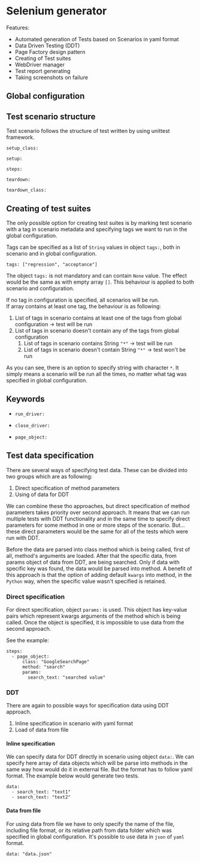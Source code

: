 # Selenium generator
Features:
- Automated generation of Tests based on Scenarios in yaml format
- Data Driven Testing (DDT)
- Page Factory design pattern
- Creating of Test suites
- WebDriver manager
- Test report generating
- Taking screenshots on failure


## Global configuration

## Test scenario structure
Test scenario follows the structure of test written by using unittest framework.

    setup_class:
    
    setup:
    
    steps:
    
    teardown:
    
    teardown_class:

## Creating of test suites
The only possible option for creating test suites is by marking test scenario with a tag in scenario metadata and specifying tags we want to run in the global configuration. 

Tags can be specified as a list of `String` values in object `tags:`, both in scenario and in global configuration. 

    tags: ["regression", "acceptance"]
    
The object `tags:` is not mandatory and can contain `None` value. The effect would be the same as with empty array `[]`. 
This behaviour is applied to both scenario and configuration. 

If no tag in configuration is specified, all scenarios will be run.  
If array contains at least one tag, the behaviour is as following:
1. List of tags in scenario contains at least one of the tags from global configuration &rarr; test will be run
2. List of tags in scenario doesn't contain any of the tags from global configuration
    1. List of tags in scenario contains String `"*"` &rarr; test will be run
    2. List of tags in scenario doesn't contain String `"*"` &rarr; test won't be run
    
As you can see, there is an option to specify string with character `*`. It simply means a scenario will be run all the times, no matter what tag was specified in global configuration.

## Keywords
- `run_driver:`

- `close_driver:`

- `page_object:`



## Test data specification
There are several ways of specifying test data. These can be divided into two groups which are as following:
1. Direct specification of method parameters
2. Using of data for DDT

We can combine these tho approaches, but direct specification of method parameters takes priority over second approach. 
It means that we can run multiple tests with DDT functionality and in the same time to specify direct parameters for some method in one or more steps of the scenario. 
But... these direct parameters would be the same for all of the tests which were run with DDT. 

Before the data are parsed into class method which is being called, first of all, method's arguments are loaded. 
After that the specific data, from params object of data from DDT, are being searched. Only if data with specific key was found, the data would be parsed into method. 
A benefit of this approach is that the option of adding default `kwargs` into method, in the `Python` way, when the specific value wasn't specified is retained.

### Direct specification
For direct specification, object `params:` is used. This object has key-value pairs which represent kwargs arguments of the method which is being called. 
Once the object is specified, it is impossible to use data from the second approach.

See the example:

    steps:
      - page_object:
          class: "GoogleSearchPage"
          method: "search"
          params:
            search_text: "searched value"

### DDT
There are again to possible ways for specification data using DDT approach.
1. Inline specification in scenario with yaml format
2. Load of data from file

#### Inline specification
We can specify data for DDT directly in scenario using object `data:`. We can specify here array of data objects which will be parse into methods in the same way how would do it in external file.
But the format has to follow yaml format. The example below would generate two tests.

    data:
      - search_text: "text1"
      - search_text: "text2"
      
#### Data from file
For using data from file we have to only specify the name of the file, including file format, or its relative path from data folder which was specified in global configuration.
It's possible to use data in `json` of `yaml` format.

    data: "data.json"

